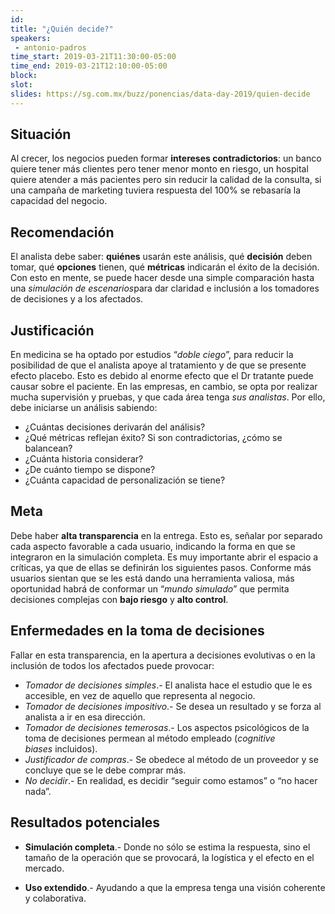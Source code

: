 ```yaml
---
id: 
title: "¿Quién decide?"
speakers:
 - antonio-padros
time_start: 2019-03-21T11:30:00-05:00
time_end: 2019-03-21T12:10:00-05:00
block: 
slot: 
slides: https://sg.com.mx/buzz/ponencias/data-day-2019/quien-decide
---
```


<h2>Situación</h2>
Al crecer, los negocios pueden formar <strong>intereses contradictorios</strong>: un banco quiere tener más clientes pero tener menor monto en riesgo, un hospital quiere atender a más pacientes pero sin reducir la calidad de la consulta, si una campaña de marketing tuviera respuesta del 100% se rebasaría la capacidad del negocio.
<h2>Recomendación</h2>
El analista debe saber: <strong>quiénes</strong> usarán este análisis, qué <strong>decisión</strong> deben tomar, qué <strong>opciones</strong> tienen, qué <strong>métricas</strong> indicarán el éxito de la decisión. Con esto en mente, se puede hacer desde una simple comparación hasta una <em>simulación de escenarios</em>para dar claridad e inclusión a los tomadores de decisiones y a los afectados.
<h2>Justificación</h2>
En medicina se ha optado por estudios “<em>doble ciego</em>”, para reducir la posibilidad de que el analista apoye al tratamiento y de que se presente efecto placebo. Esto es debido al enorme efecto que el Dr tratante puede causar sobre el paciente. En las empresas, en cambio, se opta por realizar mucha supervisión y pruebas, y que cada área tenga <em>sus analistas</em>. Por ello, debe iniciarse un análisis sabiendo:
<ul>
 	<li>¿Cuántas decisiones derivarán del análisis?</li>
 	<li>¿Qué métricas reflejan éxito? Si son contradictorias, ¿cómo se balancean?</li>
 	<li>¿Cuánta historia considerar?</li>
 	<li>¿De cuánto tiempo se dispone?</li>
 	<li>¿Cuánta capacidad de personalización se tiene?</li>
</ul>
<h2>Meta</h2>
Debe haber <strong>alta transparencia</strong> en la entrega. Esto es, señalar por separado cada aspecto favorable a cada usuario, indicando la forma en que se integraron en la simulación completa. Es muy importante abrir el espacio a críticas, ya que de ellas se definirán los siguientes pasos. Conforme más usuarios sientan que se les está dando una herramienta valiosa, más oportunidad habrá de conformar un “<em>mundo simulado</em>” que permita decisiones complejas con <strong>bajo riesgo</strong> y <strong>alto control</strong>.
<h2>Enfermedades en la toma de decisiones</h2>
Fallar en esta transparencia, en la apertura a decisiones evolutivas o en la inclusión de todos los afectados puede provocar:
<ul>
 	<li><em>Tomador de decisiones simples</em>.- El analista hace el estudio que le es accesible, en vez de aquello que representa al negocio.</li>
 	<li><em>Tomador de decisiones impositivo</em>.- Se desea un resultado y se forza al analista a ir en esa dirección.</li>
 	<li><em>Tomador de decisiones temerosas</em>.- Los aspectos psicológicos de la toma de decisiones permean al método empleado (<em>cognitive biases</em> incluidos).</li>
 	<li><em>Justificador de compras</em>.- Se obedece al método de un proveedor y se concluye que se le debe comprar más.</li>
 	<li><em>No decidir</em>.- En realidad, es decidir “seguir como estamos” o “no hacer nada”.</li>
</ul>
<h2>Resultados potenciales</h2>
<ul>
 	<li><strong>Simulación completa</strong>.- Donde no sólo se estima la respuesta, sino el tamaño de la operación que se provocará, la logística y el efecto en el mercado.</li>
 	<li>
<p id="yMail_cursorElementTracker_1552448434830"><strong>Uso extendido</strong>.- Ayudando a que la empresa tenga una visión coherente y colaborativa.</p>
</li>
</ul>